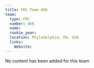 ```yaml
---
title: FRC Team 466
team:
  type: FRC
  number: 466
  name: 
  rookie_year: 
  location: Philadelphia, PA, USA
  links:
    Website: 
---
```

No content has been added for this team